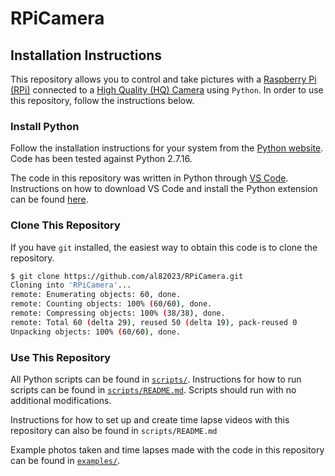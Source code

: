 # RPiCamera

## Installation Instructions
This repository allows you to control and take pictures with a [Raspberry Pi (RPi)][1] connected to a [High Quality (HQ) Camera][2] using `Python`. In order to use this repository, follow the instructions below.

### Install Python
Follow the installation instructions for your system from the [Python website][3]. Code has been tested against Python 2.7.16.

The code in this repository was written in Python through [VS Code][4]. Instructions on how to download VS Code and install the Python extension can be found [here][5].

### Clone This Repository
If you have `git` installed, the easiest way to obtain this code is to clone the repository.

```sh
$ git clone https://github.com/al82023/RPiCamera.git
Cloning into 'RPiCamera'...
remote: Enumerating objects: 60, done.
remote: Counting objects: 100% (60/60), done.
remote: Compressing objects: 100% (38/38), done.
remote: Total 60 (delta 29), reused 50 (delta 19), pack-reused 0
Unpacking objects: 100% (60/60), done.
```

### Use This Repository
All Python scripts can be found in [`scripts/`](scripts). Instructions for how to run scripts can be found in [`scripts/README.md`](scripts/README.md). Scripts should run with no additional modifications.

Instructions for how to set up and create time lapse videos with this repository can also be found in `scripts/README.md`

Example photos taken and time lapses made with the code in this repository can be found in [`examples/`](examples).

[1]: https://www.raspberrypi.org/
[2]: https://www.raspberrypi.org/products/raspberry-pi-high-quality-camera/
[3]: https://www.python.org/downloads/
[4]: https://code.visualstudio.com/
[5]: https://code.visualstudio.com/docs/python/python-tutorial
